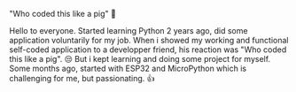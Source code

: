 
"Who coded this like a pig" 👀

Hello to everyone. 
Started learning Python 2 years ago, did some application voluntarily for my job. When i showed my working and functional self-coded application to a developper friend, his reaction was "Who coded this like a pig". 😒
But i kept learning and doing some project for myself.
Some months ago, started with ESP32 and MicroPython which is challenging for me, but passionating. 👍

